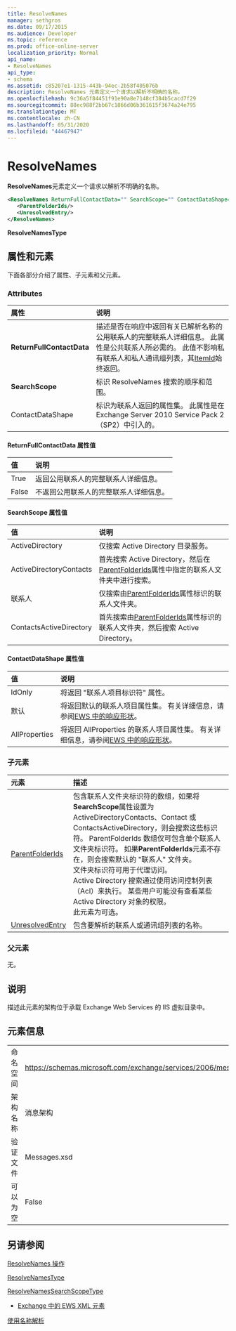 ```yaml
---
title: ResolveNames
manager: sethgros
ms.date: 09/17/2015
ms.audience: Developer
ms.topic: reference
ms.prod: office-online-server
localization_priority: Normal
api_name:
- ResolveNames
api_type:
- schema
ms.assetid: c85207e1-1315-443b-94ec-2b58f405076b
description: ResolveNames 元素定义一个请求以解析不明确的名称。
ms.openlocfilehash: 9c36a5f84451f91e90a8e7148cf384b5cacd7f29
ms.sourcegitcommit: 88ec988f2bb67c1866d06b361615f3674a24e795
ms.translationtype: MT
ms.contentlocale: zh-CN
ms.lasthandoff: 05/31/2020
ms.locfileid: "44467947"
---
```

# <a name="resolvenames"></a>ResolveNames

**ResolveNames**元素定义一个请求以解析不明确的名称。 
  
```XML
<ResolveNames ReturnFullContactData="" SearchScope="" ContactDataShape="">
   <ParentFolderIds/>
   <UnresolvedEntry/>
</ResolveNames>
```

 **ResolveNamesType**
## <a name="attributes-and-elements"></a>属性和元素

下面各部分介绍了属性、子元素和父元素。
  
### <a name="attributes"></a>Attributes

|**属性**|**说明**|
|:-----|:-----|
|**ReturnFullContactData** <br/> |描述是否在响应中返回有关已解析名称的公用联系人的完整联系人详细信息。 此属性是公共联系人所必需的。 此值不影响私有联系人和私人通讯组列表，其[ItemId](itemid.md)始终返回。  <br/> |
|**SearchScope** <br/> |标识 ResolveNames 搜索的顺序和范围。  <br/> |
|ContactDataShape  <br/> |标识为联系人返回的属性集。 此属性是在 Exchange Server 2010 Service Pack 2 （SP2）中引入的。  <br/> |
   
#### <a name="returnfullcontactdata-attribute-values"></a>ReturnFullContactData 属性值

|**值**|**说明**|
|:-----|:-----|
|True  <br/> |返回公用联系人的完整联系人详细信息。  <br/> |
|False  <br/> |不返回公用联系人的完整联系人详细信息。  <br/> |
   
#### <a name="searchscope-attribute-values"></a>SearchScope 属性值

|**值**|**说明**|
|:-----|:-----|
|ActiveDirectory  <br/> |仅搜索 Active Directory 目录服务。  <br/> |
|ActiveDirectoryContacts  <br/> |首先搜索 Active Directory，然后在[ParentFolderIds](parentfolderids.md)属性中指定的联系人文件夹中进行搜索。  <br/> |
|联系人  <br/> |仅搜索由[ParentFolderIds](parentfolderids.md)属性标识的联系人文件夹。  <br/> |
|ContactsActiveDirectory  <br/> |首先搜索由[ParentFolderIds](parentfolderids.md)属性标识的联系人文件夹，然后搜索 Active Directory。  <br/> |
   
#### <a name="contactdatashape-attribute-values"></a>ContactDataShape 属性值

|**值**|**说明**|
|:-----|:-----|
|IdOnly  <br/> |将返回 "联系人项目标识符" 属性。  <br/> |
|默认  <br/> |将返回默认的联系人项目属性集。 有关详细信息，请参阅[EWS 中的响应形状](https://msdn.microsoft.com/library/1c5ddc0a-c4e0-4488-8972-7543b5b464df%28Office.15%29.aspx)。  <br/> |
|AllProperties  <br/> |将返回 AllProperties 的联系人项目属性集。 有关详细信息，请参阅[EWS 中的响应形状](https://msdn.microsoft.com/library/1c5ddc0a-c4e0-4488-8972-7543b5b464df%28Office.15%29.aspx)。  <br/> |
   
### <a name="child-elements"></a>子元素

|**元素**|**描述**|
|:-----|:-----|
|[ParentFolderIds](parentfolderids.md) <br/> |包含联系人文件夹标识符的数组，如果将**SearchScope**属性设置为 ActiveDirectoryContacts、Contact 或 ContactsActiveDirectory，则会搜索这些标识符。 ParentFolderIds 数组仅可包含单个联系人文件夹标识符。 如果**ParentFolderIds**元素不存在，则会搜索默认的 "联系人" 文件夹。  <br/> 文件夹标识符可用于代理访问。  <br/> Active Directory 搜索通过使用访问控制列表（Acl）来执行。 某些用户可能没有查看某些 Active Directory 对象的权限。  <br/> 此元素为可选。  <br/> |
|[UnresolvedEntry](unresolvedentry.md) <br/> |包含要解析的联系人或通讯组列表的名称。  <br/> |
   
### <a name="parent-elements"></a>父元素

无。
  
## <a name="remarks"></a>说明

描述此元素的架构位于承载 Exchange Web Services 的 IIS 虚拟目录中。
  
## <a name="element-information"></a>元素信息

|||
|:-----|:-----|
|命名空间  <br/> |https://schemas.microsoft.com/exchange/services/2006/messages  <br/> |
|架构名称  <br/> |消息架构  <br/> |
|验证文件  <br/> |Messages.xsd  <br/> |
|可以为空  <br/> |False  <br/> |
   
## <a name="see-also"></a>另请参阅



[ResolveNames 操作](resolvenames-operation.md)
  
[ResolveNamesType](https://msdn.microsoft.com/library/ExchangeWebServices.ResolveNamesType.aspx)
  
[ResolveNamesSearchScopeType](https://msdn.microsoft.com/library/ExchangeWebServices.ResolveNamesSearchScopeType.aspx)


- [Exchange 中的 EWS XML 元素](ews-xml-elements-in-exchange.md)


[使用名称解析](https://msdn.microsoft.com/library/9257fb07-89d2-46eb-b885-e2173fe6fbc1%28Office.15%29.aspx)

